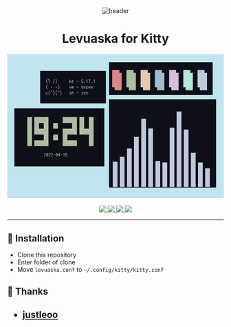 <div align="center">
    <img src="https://github.com/levuaska.png" height="200" alt="header"/>
    <h1>Levuaska for Kitty</h1>
    <img src="assets/showcase.png"/>
    <p></p>
    <a href="https://github.com/levuaska/kitty/stargazers">
        <img src="https://img.shields.io/github/stars/levuaska/kitty?colorA=0f0f17&colorB=%23afbea2&style=for-the-badge">
    </a>
    <a href="https://github.com/levuaska/kitty/network/members/">
        <img src="https://badges.pufler.dev/updated/levuaska/kitty?style=for-the-badge&color=e4c9af&logoColor=white&labelColor=0f0f17">
    <a href="https://github.com/levuaska/kitty">
    	<img src="https://img.shields.io/github/repo-size/levuaska/kitty?colorA=0f0f17&colorB=%23b5e8e0&label=size&style=for-the-badge">
    </a>
    <a href="https://github.com/levuaska/kitty/blob/main/LICENSE">
    	<img src="https://img.shields.io/github/license/levuaska/kitty?colorA=0f0f17&colorB=%23d78787&style=for-the-badge&logoColor=white">
    </a>
</div>
<hr>

<h2>🔎 Installation</h2>
  
- Clone this repository
- Enter folder of clone
- Move `levuaska.conf` to `~/.config/kitty/kitty.conf`
  
<h2>💜 Thanks<h2>

- [justleoo](https://github.com/justleoo)
